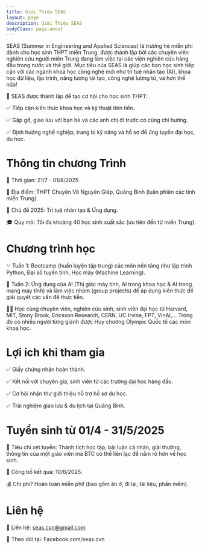 ```yaml
---
title: Giới Thiệu SEAS
layout: page
description: Giới Thiệu SEAS 
bodyClass: page-about
---
```


SEAS (Summer in Engineering and Applied Sciences) là trường hè miễn phí dành cho học sinh THPT miền Trung, được thành lập bởi các chuyên viên nghiên cứu người miền Trung đang làm việc tại các viện nghiên cứu hàng đầu trong nước và thế giới. Mục tiêu của SEAS là giúp các bạn học sinh tiếp cận với các ngành khoa học công nghệ mới như trí tuệ nhân tạo (AI), khoa học dữ liệu, lập trình, năng lượng tái tạo, công nghệ lượng tử, và hơn thế nữa!

📌 SEAS được thành lập để tạo cơ hội cho học sinh THPT:

✅ Tiếp cận kiến thức khoa học và kỹ thuật tiên tiến.

✅ Gặp gỡ, giao lưu với bạn bè và các anh chị đi trước có cùng chí hướng.

✅ Định hướng nghề nghiệp, trang bị kỹ năng và hồ sơ để ứng tuyển đại học, du học.

# Thông tin chương Trình

📅 Thời gian: 21/7 - 01/8/2025

📍 Địa điểm: THPT Chuyên Võ Nguyên Giáp, Quảng Bình (luân phiên các tỉnh miền Trung).

🎯 Chủ đề 2025: Trí tuệ nhân tạo & Ứng dụng.

🎓 Quy mô: Tối đa khoảng 40 học sinh xuất sắc (ưu tiên đến từ miền Trung).

# Chương trình học
✨ Tuần 1: Bootcamp (huấn luyện tập trung) các môn nền tảng như lập trình Python, Đại số tuyến tính, Học máy (Machine Learning).

🚀 Tuần 2: Ứng dụng của AI (Thị giác máy tính, AI trong khoa học & AI trong mạng máy tính) và làm việc nhóm (group projects) để áp dụng kiến thức để giải quyết các vấn đề thực tiễn.

👩‍🏫 Học cùng chuyên viên, nghiên cứu sinh, sinh viên đại học từ Harvard, MIT, Stony Brook, Ericsson Research, CERN, UC Irvine, FPT, VinAI,... Trong đó có nhiều người từng giành được Huy chương Olympic Quốc tế các môn khoa học. 

# Lợi ích khi tham gia
✅ Giấy chứng nhận hoàn thành.

✅ Kết nối với chuyên gia, sinh viên từ các trường đại học hàng đầu.

✅ Cơ hội nhận thư giới thiệu hỗ trợ hồ sơ du học.

✅ Trải nghiệm giao lưu & du lịch tại Quảng Bình.

# Tuyển sinh từ 01/4 - 31/5/2025
📌 Tiêu chí xét tuyển: Thành tích học tập, bài luận cá nhân, giải thưởng, thông tin của một giáo viên mà BTC có thể liên lạc để nắm rõ hơn về học sinh.

📅 Công bố kết quả: 10/6/2025.

💰 Chi phí? Hoàn toàn miễn phí! (bao gồm ăn ở, đi lại, tài liệu, phần mềm).

# Liên hệ 

📩 Liên hệ: seas.cvn@gmail.com

📲 Theo dõi tại: Facebook.com/seas.cvn
